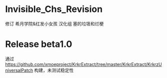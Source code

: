 # Invisible_Chs_Revision
修订 希月学院&amp;红发小女孩 汉化组 塞的垃圾和烂梗

# Release beta1.0
通过 https://github.com/xmoeproject/KrkrExtract/tree/master/KrkrExtract/KrkrzUniversalPatch 构建，未测试稳定性
